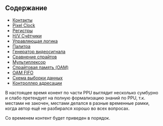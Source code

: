 ## Содержание

- [Контакты](pads.md)
- [Pixel Clock](pclk.md)
- [Регистры](regs.md)
- [H/V Счётчики](hv.md)
- [Управляющая логика](hv_fsm.md)
- [Палитра](palette.md)
- [Генератор видеосигнала](video_out.md)
- [Сравнение спрайтов](sprite_eval.md)
- [Мультиплексор](mux.md)
- [Спрайтовая память (OAM)](oam.md)
- [OAM FIFO](fifo.md)
- [Схема выборки данных](dataread.md)
- [Контроллер адресации](address_control.md)

В настоящее время конент по части PPU выглядит несколько сумбурно и слабо претендует на полную формализацию знаний по PPU, т.к. местами не закочен, местами делался в разные временные рамки, когда автор ещё не разбирался хорошо во всех вопросах.

Со временем контент будет приведен в порядок.
